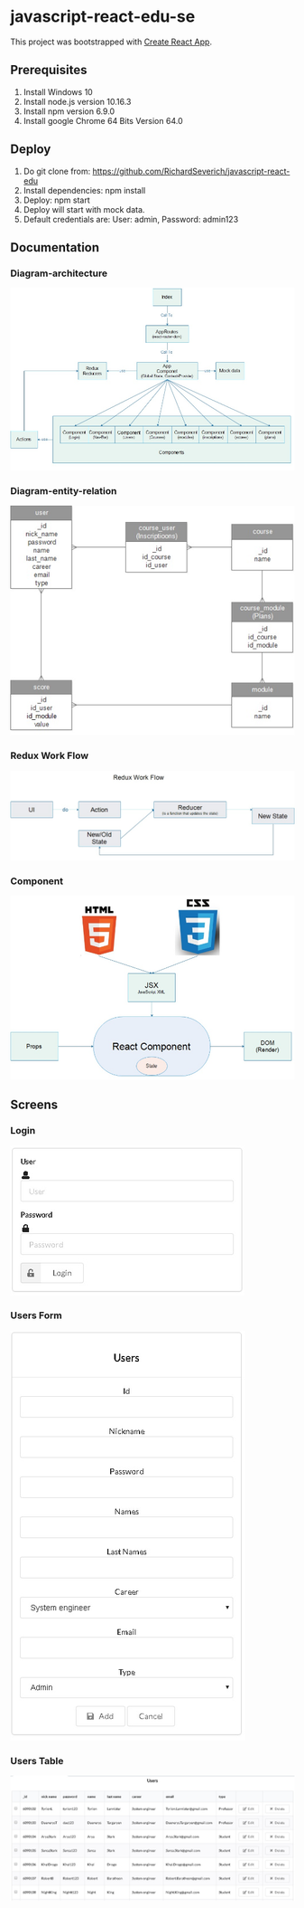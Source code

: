 # javascript-react-edu-se

This project was bootstrapped with [Create React App](https://github.com/facebookincubator/create-react-app).

## Prerequisites

1. Install Windows 10
2. Install node.js version 10.16.3
3. Install npm version 6.9.0
4. Install google Chrome 64 Bits Version 64.0

## Deploy

1. Do git clone from: https://github.com/RichardSeverich/javascript-react-edu
2. Install dependencies: npm install
3. Deploy: npm start
4. Deploy will start with mock data.
5. Default credentials are: User: admin, Password: admin123

## Documentation

### Diagram-architecture

![Screenshot](documentation/javascript-react-edu-architecture.jpg)

### Diagram-entity-relation

![Screenshot](documentation/javascript-react-edu-entity-relation.jpg)

### Redux Work Flow

![Screenshot](documentation/javascript-react-edu-redux-work-flow.jpg)

### Component

![Screenshot](documentation/javascript-react-edu-component.jpg)

## Screens

### Login

![Screenshot](documentation/ui-loguin.jpg)

### Users Form

![Screenshot](documentation/ui-users-form.jpg)

### Users Table

![Screenshot](documentation/ui-users-table.jpg)
